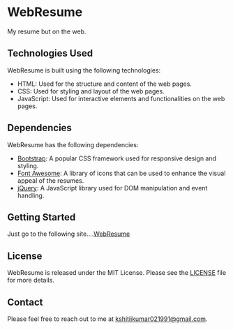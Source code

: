 # WebResume
My resume but on the web.

## Technologies Used

WebResume is built using the following technologies:

- HTML: Used for the structure and content of the web pages.
- CSS: Used for styling and layout of the web pages.
- JavaScript: Used for interactive elements and functionalities on the web pages.

## Dependencies

WebResume has the following dependencies:

- [Bootstrap](https://getbootstrap.com/): A popular CSS framework used for responsive design and styling.
- [Font Awesome](https://fontawesome.com/): A library of icons that can be used to enhance the visual appeal of the resumes.
- [jQuery](https://jquery.com/): A JavaScript library used for DOM manipulation and event handling.

## Getting Started

Just go to the following site....[WebResume](https://ksh1tij.github.io/WebResume/)

## License

WebResume is released under the MIT License. Please see the [LICENSE](https://github.com/ksh1tij/WebResume/blob/main/LICENSE) file for more details.

## Contact

Please feel free to reach out to me at [kshitijkumar021991@gmail.com](mailto:kshitijkumar021991@gmail.com).
